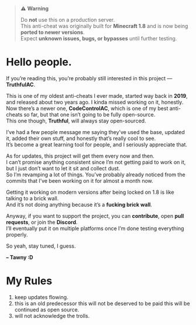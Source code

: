 > ⚠️ **Warning**
> 
> Do **not** use this on a production server.  
> This anti-cheat was originally built for **Minecraft 1.8** and is now being **ported to newer versions**.  
> Expect **unknown issues, bugs, or bypasses** until further testing.

# Hello people.  
If you’re reading this, you’re probably still interested in this project — **TruthfulAC**.  

This is one of my oldest anti-cheats I ever made, started way back in **2019**, and released about two years ago. I kinda missed working on it, honestly. Now there’s a newer one, **CodeControlAC**, which is one of my best anti-cheats so far, but that one isn’t going to be fully open-source.  
This one though, **Truthful**, will always stay open-sourced.  

I’ve had a few people message me saying they’ve used the base, updated it, added their own stuff, and honestly that’s really cool to see.  
It’s become a great learning tool for people, and I seriously appreciate that.  

As for updates, this project will get them every now and then.  
I can’t promise anything consistent since I’m not getting paid to work on it, but I just don’t want to let it sit and collect dust.  
So I’m revamping a lot of things. You’ve probably already noticed from the commits that I’ve been working on it for almost a month now.  

Getting it working on modern versions after being locked on 1.8 is like talking to a brick wall.  
And it’s not doing anything because it’s a **fucking brick wall**.  

Anyway, if you want to support the project, you can **contribute**, open **pull requests**, or join the **Discord**.  
I’ll eventually put it on multiple platforms once I’m done testing everything properly.  

So yeah, stay tuned, I guess.  

**– Tawny :D**


# My Rules
1. keep updates flowing.
2. this is an old predecessor this will not be deserved to be paid this will be continued as open source.
3. will not acknowledge the trolls.









































